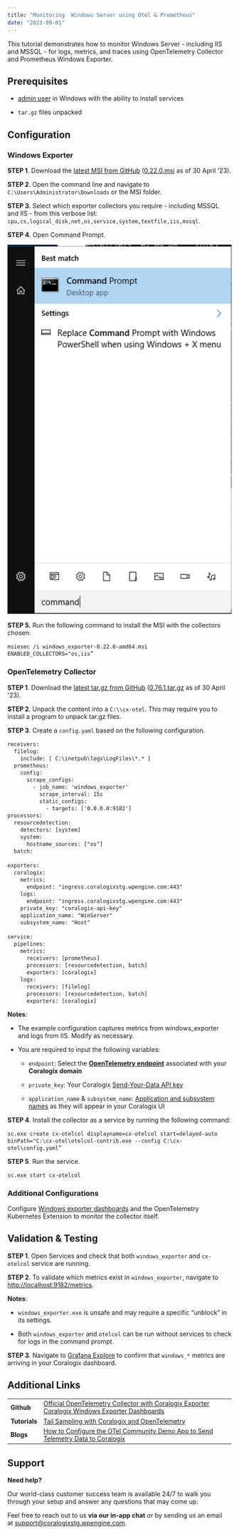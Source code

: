 ```yaml
---
title: "Monitoring  Windows Server using Otel & Prometheus"
date: "2023-09-01"
---
```


This tutorial demonstrates how to monitor Windows Server - including IIS and MSSQL - for logs, metrics, and traces using OpenTelemetry Collector and Prometheus Windows Exporter.

## Prerequisites

- [admin user](https://support.microsoft.com/en-us/windows/create-a-local-user-or-administrator-account-in-windows-20de74e0-ac7f-3502-a866-32915af2a34d) in Windows with the ability to install services

- `tar.gz` files unpacked

## Configuration

### Windows Exporter

**STEP 1**. Download the [latest MSI from GitHub](https://github.com/prometheus-community/windows_exporter/releases) ([0.22.0.msi](https://github.com/prometheus-community/windows_exporter/releases/download/v0.22.0/windows_exporter-0.22.0-amd64.msi) as of 30 April '23).

**STEP 2**. Open the command line and navigate to `C:\Users\Administrator\Downloads` or the MSI folder.

**STEP 3**. Select which exporter collectors you require - including MSSQL and IIS - from this verbose list: `cpu,cs,logical_disk,net,os,service,system,textfile,iis,mssql`.

**STEP 4**. Open Command Prompt.

![Command Prompt Windows Server Coralogix OpenTelemetry](images/commandprompt-1-623x1024.png)

**STEP 5.** Run the following command to install the MSI with the collectors chosen:

```
msiexec /i windows_exporter-0.22.0-amd64.msi ENABLED_COLLECTORS="os,iis”
```

### OpenTelemetry Collector

**STEP 1**. Download the [latest tar.gz from GitHub](https://github.com/open-telemetry/opentelemetry-collector-releases/releases) ([0.76.1.tar.gz](https://github.com/open-telemetry/opentelemetry-collector-releases/releases/download/v0.76.1/otelcol-contrib_0.76.1_windows_amd64.tar.gz) as of 30 April '23).

**STEP 2**. Unpack the content into a `C:\\cx-otel`. This may require you to install a program to unpack tar.gz files.

**STEP 3**. Create a `config.yaml` based on the following configuration.

```
receivers:
  filelog:
    include: [ C:\inetpub\logs\LogFiles\*.* ]
  prometheus:
    config:
      scrape_configs:
        - job_name: 'windows_exporter'
          scrape_interval: 15s
          static_configs:
            - targets: ['0.0.0.0:9182']
processors:
  resourcedetection:
    detectors: [system]
    system:
      hostname_sources: ["os"]
  batch:

exporters:
  coralogix:
    metrics:
      endpoint: "ingress.coralogixstg.wpengine.com:443"
    logs:
      endpoint: "ingress.coralogixstg.wpengine.com:443"
    private_key: "coralogix-api-key"
    application_name: "WinServer"
    subsystem_name: "Host"

service:
  pipelines:
    metrics:
      receivers: [prometheus]
      processors: [resourcedetection, batch]
      exporters: [coralogix]
    logs:
      receivers: [filelog]
      processors: [resourcedetection, batch]
      exporters: [coralogix]
```

**Notes**:

- The example configuration captures metrics from windows\_exporter and logs from IIS. Modify as necessary.

- You are required to input the following variables:
    - `endpoint`: Select the [**OpenTelemetry endpoint**](https://coralogixstg.wpengine.com/docs/coralogix-endpoints/) associated with your **Coralogix domain**
    
    - `private_key`: Your Coralogix [Send-Your-Data API key](https://coralogixstg.wpengine.com/docs/send-your-data-api-key/)
    
    - `application_name` & `subsystem_name`: [Application and subsystem names](https://coralogixstg.wpengine.com/docs/application-and-subsystem-names/) as they will appear in your Coralogix UI

**STEP 4**. Install the collector as a service by running the following command:

```
sc.exe create cx-otelcol displayname=cx-otelcol start=delayed-auto binPath="C:\cx-otel\otelcol-contrib.exe --config C:\cx-otel\config.yaml”
```

**STEP 5**. Run the service.

```
sc.exe start cx-otelcol 
```

### Additional Configurations

Configure [Windows exporter dashboards](https://github.com/coralogix/grafana-dashboards/tree/master/windows-prometheus) and the OpenTelemetry Kubernetes Extension to monitor the collector itself.

## Validation & Testing

**STEP 1**. Open Services and check that both `windows_exporter` and `cx-otelcol` service are running.

**STEP 2**. To validate which metrics exist in `windows_exporter`, navigate to [http://localhost:9182/metrics](http://localhost:9182/metrics).

**Notes**:

- `windows_exporter.exe` is unsafe and may require a specific “unblock” in its settings.

- Both `windows_exporter` and `otelcol` can be run without services to check for logs in the command prompt.

**STEP 3**. Navigate to [Grafana Explore](https://coralogixstg.wpengine.com/docs/grafana-plugin/) to confirm that `windows_*` metrics are arriving in your Coralogix dashboard.

## Additional Links

<table><tbody><tr><td><strong>Github</strong></td><td><a href="https://github.com/open-telemetry/opentelemetry-collector-contrib/tree/main/exporter/coralogixexporter" target="_blank" rel="noreferrer noopener">Official OpenTelemetry Collector with Coralogix Exporter</a><br><a href="https://github.com/coralogix/grafana-dashboards/tree/master/windows-prometheus">Coralogix Windows Exporter Dashboards</a></td></tr><tr><td><strong>Tutorials</strong></td><td><a href="https://coralogixstg.wpengine.com/docs/tail-sampling-with-coralogix-and-opentelemetry/">Tail Sampling with Coralogix and OpenTelemetry</a></td></tr><tr><td><strong>Blogs</strong></td><td><a href="https://coralogixstg.wpengine.com/blog/configure-otel-demo-send-telemetry-data-coralogix/">How to Configure the OTel Community Demo App to Send Telemetry Data to Coralogix</a></td></tr></tbody></table>

## Support

**Need help?**

Our world-class customer success team is available 24/7 to walk you through your setup and answer any questions that may come up.

Feel free to reach out to us **via our in-app chat** or by sending us an email at [support@coralogixstg.wpengine.com](mailto:support@coralogixstg.wpengine.com).
